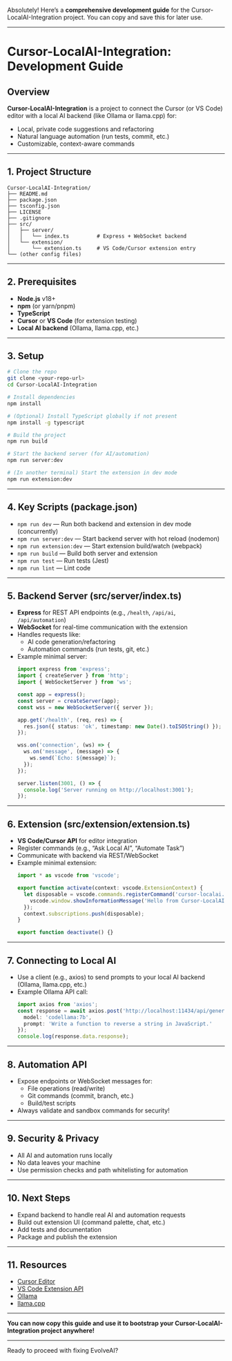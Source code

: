 Absolutely! Here’s a **comprehensive development guide** for the Cursor-LocalAI-Integration project. You can copy and save this for later use.

---

# Cursor-LocalAI-Integration: Development Guide

## Overview

**Cursor-LocalAI-Integration** is a project to connect the Cursor (or VS Code) editor with a local AI backend (like Ollama or llama.cpp) for:
- Local, private code suggestions and refactoring
- Natural language automation (run tests, commit, etc.)
- Customizable, context-aware commands

---

## 1. Project Structure

```
Cursor-LocalAI-Integration/
├── README.md
├── package.json
├── tsconfig.json
├── LICENSE
├── .gitignore
├── src/
│   ├── server/
│   │   └── index.ts         # Express + WebSocket backend
│   └── extension/
│       └── extension.ts     # VS Code/Cursor extension entry
└── (other config files)
```

---

## 2. Prerequisites

- **Node.js** v18+
- **npm** (or yarn/pnpm)
- **TypeScript**
- **Cursor** or **VS Code** (for extension testing)
- **Local AI backend** (Ollama, llama.cpp, etc.)

---

## 3. Setup

```bash
# Clone the repo
git clone <your-repo-url>
cd Cursor-LocalAI-Integration

# Install dependencies
npm install

# (Optional) Install TypeScript globally if not present
npm install -g typescript

# Build the project
npm run build

# Start the backend server (for AI/automation)
npm run server:dev

# (In another terminal) Start the extension in dev mode
npm run extension:dev
```

---

## 4. Key Scripts (package.json)

- `npm run dev` — Run both backend and extension in dev mode (concurrently)
- `npm run server:dev` — Start backend server with hot reload (nodemon)
- `npm run extension:dev` — Start extension build/watch (webpack)
- `npm run build` — Build both server and extension
- `npm run test` — Run tests (Jest)
- `npm run lint` — Lint code

---

## 5. Backend Server (src/server/index.ts)

- **Express** for REST API endpoints (e.g., `/health`, `/api/ai`, `/api/automation`)
- **WebSocket** for real-time communication with the extension
- Handles requests like:
  - AI code generation/refactoring
  - Automation commands (run tests, git, etc.)
- Example minimal server:
  ```ts
  import express from 'express';
  import { createServer } from 'http';
  import { WebSocketServer } from 'ws';

  const app = express();
  const server = createServer(app);
  const wss = new WebSocketServer({ server });

  app.get('/health', (req, res) => {
    res.json({ status: 'ok', timestamp: new Date().toISOString() });
  });

  wss.on('connection', (ws) => {
    ws.on('message', (message) => {
      ws.send(`Echo: ${message}`);
    });
  });

  server.listen(3001, () => {
    console.log('Server running on http://localhost:3001');
  });
  ```

---

## 6. Extension (src/extension/extension.ts)

- **VS Code/Cursor API** for editor integration
- Register commands (e.g., “Ask Local AI”, “Automate Task”)
- Communicate with backend via REST/WebSocket
- Example minimal extension:
  ```ts
  import * as vscode from 'vscode';

  export function activate(context: vscode.ExtensionContext) {
    let disposable = vscode.commands.registerCommand('cursor-localai.helloWorld', () => {
      vscode.window.showInformationMessage('Hello from Cursor-LocalAI Integration!');
    });
    context.subscriptions.push(disposable);
  }

  export function deactivate() {}
  ```

---

## 7. Connecting to Local AI

- Use a client (e.g., axios) to send prompts to your local AI backend (Ollama, llama.cpp, etc.)
- Example Ollama API call:
  ```ts
  import axios from 'axios';
  const response = await axios.post('http://localhost:11434/api/generate', {
    model: 'codellama:7b',
    prompt: 'Write a function to reverse a string in JavaScript.'
  });
  console.log(response.data.response);
  ```

---

## 8. Automation API

- Expose endpoints or WebSocket messages for:
  - File operations (read/write)
  - Git commands (commit, branch, etc.)
  - Build/test scripts
- Always validate and sandbox commands for security!

---

## 9. Security & Privacy

- All AI and automation runs locally
- No data leaves your machine
- Use permission checks and path whitelisting for automation

---

## 10. Next Steps

- Expand backend to handle real AI and automation requests
- Build out extension UI (command palette, chat, etc.)
- Add tests and documentation
- Package and publish the extension

---

## 11. Resources

- [Cursor Editor](https://www.cursor.so/)
- [VS Code Extension API](https://code.visualstudio.com/api)
- [Ollama](https://ollama.ai/)
- [llama.cpp](https://github.com/ggerganov/llama.cpp)

---

**You can now copy this guide and use it to bootstrap your Cursor-LocalAI-Integration project anywhere!**

---

Ready to proceed with fixing EvolveAI?